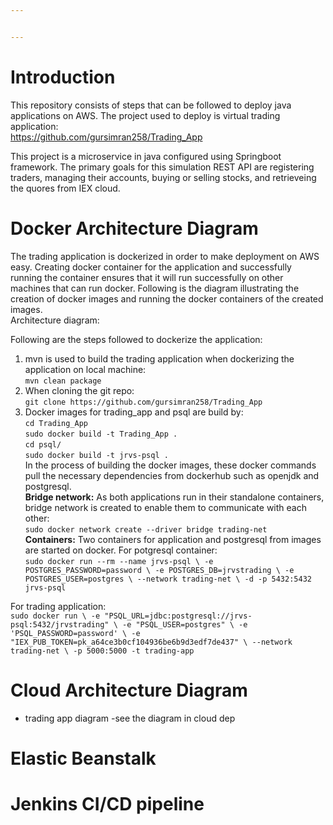 ```yaml
---


---
```


<h1 id="introduction">Introduction</h1>
<p>This repository consists of steps that can be followed to deploy java applications on AWS. The project used to deploy is virtual trading application:<br>
<a href="https://github.com/gursimran258/Trading_App">https://github.com/gursimran258/Trading_App</a></p>
<p>This project is a microservice in java configured using Springboot framework. The primary goals for this simulation REST API are registering traders, managing their accounts, buying or selling stocks, and retrieveing the quores from IEX cloud.</p>
<h1 id="docker-architecture-diagram">Docker Architecture Diagram</h1>
<p>The trading application is dockerized in order to make deployment on AWS easy.  Creating docker container for the application and successfully running the container ensures that it will run successfully on other machines that can run docker. Following is the diagram illustrating the creation of docker images and running the docker containers of the created images.<br>
Architecture diagram:</p>
<p>Following are the steps followed to dockerize the application:</p>
<ol>
<li>mvn is used to build the trading application when dockerizing the application on local machine:<br>
<code>mvn clean package</code></li>
<li>When  cloning the git repo:<br>
<code>git clone https://github.com/gursimran258/Trading_App</code></li>
<li>Docker images for trading_app and psql are build by:<br>
<code>cd Trading_App</code><br>
<code>sudo docker build -t Trading_App .</code><br>
<code>cd psql/</code><br>
<code>sudo docker build -t jrvs-psql .</code><br>
In the process of building the docker images, these docker commands pull the necessary dependencies from dockerhub such as openjdk and postgresql.<br>
<strong>Bridge network:</strong> As both applications run in their standalone containers, bridge network is created to enable them to communicate with each other:<br>
<code>sudo docker network create --driver bridge trading-net</code><br>
<strong>Containers:</strong> Two containers for application and postgresql from images are started on docker. For potgresql container:<br>
<code>sudo docker run --rm --name jrvs-psql \ -e POSTGRES_PASSWORD=password \ -e POSTGRES_DB=jrvstrading \ -e POSTGRES_USER=postgres \ --network trading-net \ -d -p 5432:5432 jrvs-psql</code></li>
</ol>
<p>For trading application:<br>
<code>sudo docker run \ -e "PSQL_URL=jdbc:postgresql://jrvs-psql:5432/jrvstrading" \ -e "PSQL_USER=postgres" \ -e 'PSQL_PASSWORD=password' \ -e "IEX_PUB_TOKEN=pk_a64ce3b0cf104936be6b9d3edf7de437" \ --network trading-net \ -p 5000:5000 -t trading-app</code></p>
<h1 id="cloud-architecture-diagram">Cloud Architecture Diagram</h1>
<ul>
<li>trading app diagram  -see the diagram in cloud dep</li>
</ul>
<h1 id="elastic-beanstalk">Elastic Beanstalk</h1>
<h1 id="jenkins-cicd-pipeline">Jenkins CI/CD pipeline</h1>

